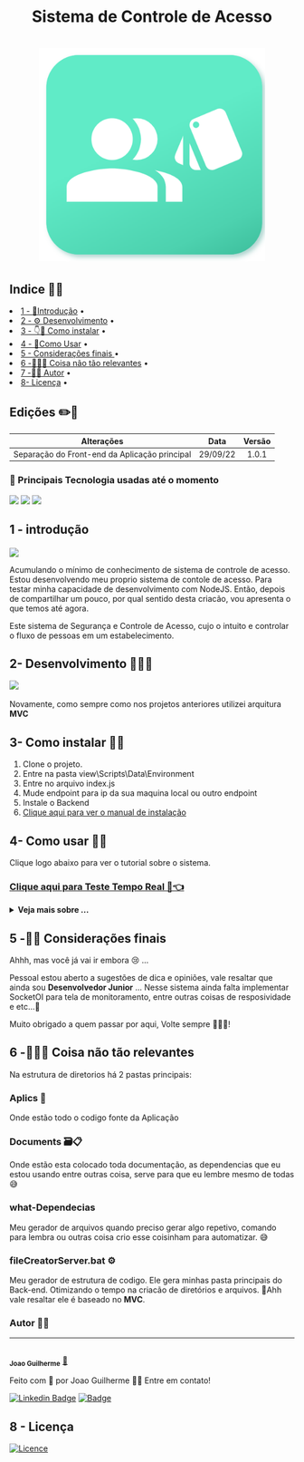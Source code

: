 
<div  align=center >

<h1>Sistema de Controle de Acesso <h1>

   <img width="400px" src="./Documents/Assets/logo.png">

</div>


## Indice 👨‍💻

<p align="center">
 <li> <a href="#introdução">1 - 🚪Introdução</a> •</li>
 <li> <a href="#desenvolvimento">2 - ⚙️ Desenvolvimento</a> • </li>
 <li> <a href="#instalar">3 - 👇🤘 Como instalar</a> • </li>
 <li> <a href="#usar">4 - 🤘Como Usar</a> • </li>
 <li> <a href="#consideraçoesfinais">5 - Considerações finais </a> • </li>
 <li> <a href="#outros">6 -📁😅🤪 Coisa não tão relevantes</a> • </li>
 <li> <a href="#autor">7 -🧑‍💻 Autor</a> • </li>
 <li> <a href="#licensa"> 8- Licença</a> • </li>
</p>


## Edições ✏️📑


Alterações   | Data | Versão
:---------: | :------: | :------:
Separação do Front-end da Aplicação principal | 29/09/22 | 1.0.1 

### 👥 Principais Tecnologia usadas até o momento

<div>
        <img width="70px" src="https://cdn.jsdelivr.net/gh/devicons/devicon/icons/html5/html5-original-wordmark.svg" />
        <img width="70px" src="https://cdn.jsdelivr.net/gh/devicons/devicon/icons/css3/css3-original-wordmark.svg" />
        <img width="65px" src="https://cdn.jsdelivr.net/gh/devicons/devicon/icons/javascript/javascript-original.svg" />
</div>


<h2 id='introdução' color=green ><b>1 - introdução</b></h2>


<img  align=center src="./Documents/Assets/Apresentacao.gif">


Acumulando o mínimo de conhecimento de sistema de controle de acesso. Estou desenvolvendo meu proprio sistema de contole de acesso. Para testar minha capacidade de desenvolvimento com NodeJS. 
Então, depois de compartilhar um pouco, por qual sentido desta criacão, vou apresenta o que temos até agora.

Este sistema de Segurança e Controle de Acesso, cujo o intuito e controlar o fluxo de pessoas em um estabelecimento.




<h2 id='desenvolvimento'><b>2- Desenvolvimento 🥵🧑‍🏭</b></h2>

<img width="300px" src="https://c.tenor.com/YeyWf_YP7PcAAAAM/construct-construction.gif">
<br>

Novamente, como sempre como nos projetos anteriores utilizei arquitura **MVC**


<h2 id='instalar'><b>3- Como instalar 🧑‍🔧</b></h2>

1. Clone o projeto.
2. Entre na pasta view\Scripts\Data\Environment
3. Entre no arquivo index.js
4. Mude endpoint para ip da sua maquina local ou outro endpoint
5. Instale o Backend
6. <a href='https://github.com/JoaoG23/Joao-Acesso'>Clique aqui para ver o manual de instalação<a>



<h2 id='usar'><b>4- Como usar 👩‍💻</b></h2>

Clique logo abaixo para ver o tutorial sobre o sistema.

<h3><a href="https://sistema-controle-acesso.netlify.app">Clique aqui para Teste Tempo Real 🥳👈</a></h3>

<details>
  <summary><b>Veja mais sobre ...</b></summary>


### 2- Entrar no login
<img  align=center src="./Documents/Assets/Login.GIF">

Na primeira tela e a de login. 


#### Registrar 

1- Clique no botão vermelho **registrer-se** aqui..
<img align=center src="./Documents/Assets/registra.png">

2-Os Preencha os campos..FOOOOI Salvado
<img align=center src="./Documents/Assets/salva.png">

3 - Digite senha e login, para o primeiro acesso.
<h3><a href="https://sistema-controle-acesso.netlify.app">Clique aqui para Teste Tempo Real 🥳👈</a><h4>

### Conceito inicial 💡

Como este sistema de Segurança e Controle de Acesso, cujo o intuito 
e controlar o fluxo de pessoas em um estabelecimento. O seu funcionamento
consiste em cadastrar uma pessoa no sistema. Em seguida ir na tela de monitoramento e realizar o Check-in de acesso.


### 3 - Fundamentos gerais da aplicação

Na tela haverá um barra lateral onde estarão todos os menus.

Ao clicar nos menus, você será direcionado para as abas em questão.

Toda aba, terá basicamente o a barra superior e esta haver 3 itens
barra de pequisa, <font color=green><b> Botão verde</b></font> para adicionar, <font color=#FF0000><b> Botão vermelho</b></font> para voltar
a pagina anterior. 


No meio os cartões, e cada cartão haverá um pequeno <font color=#7334fc><b> Botão de x</b></font>,
servidor para exclusão de cartão e dos dados. Veja o GIF abaixo e entenderá:

<img  align=center src="./Documents/Assets/EstruturaGeral.GIF">

Há algumas variações pequenas de layout em outras abas, porém nada fora do comum.


### 4-Como Criar um usuário e fazer Check-in

Vá em usuário.

<img id='cadastrandoUsuario'  align=center src="./Documents/Assets/add.GIF">

1. Clique no icone de verde superior direito.
2. Digite os dados principais
3. **Atenção** a codigo da credencial datas de validade inicial, **Data de vencimento**, <a href='#creditos'>Créditos</a> e **Afastamento**.

Em seguida vá na tela de Check-in.

1. Clique no botão sair na barra lateral no canto inferior.

2. Clique botão ***Area Check-in***.

3. Coloque o código de credencial que você cadastrou ao adicionar o usuário.

4. Selecione a direção de entrada ou saida e clique em Check-in.

<img  align=center src="./Documents/Assets/Checkin.GIF">


<h3>Respostas de Check-in </h3>

* ACESSO LIBERADO ✅ : você tera permissão para passar.

* ACESSO NEGADO ❌ Caso credencial invalida ou vencida : Poderá ser data de validade vencida ou que a data inicial do seu acesso esteja posterior no cadastro do usuário em questão.

* ACESSO BARRADO ✋😡 ou Caso Credencial esteja Inexistente : Que dizer que você não cadastrou nenhum usuario no sistema ou acabaram o seus créditos.

Basicamente o sistema consiste em realizar isso.


<h3>Abas do Menu</h3>

Na barra lateral há alguns items eles são.

 1- Página inicial 🏠

<img  align=center src="./Documents/Assets/Home.GIF">

 Tem um mini Dashboard pequenininho que mostrar algumas
Nestas aba tem 2 Gráficos.


Primeiro  : Mostra no mes quantos acesso foram barrados liberados ou negados do ultimos 30 dias.

Segundo : Quantidade de acesso dos últimos 4 Meses.


 2. Gestores de sistema 👩‍💼: Lista de usuários para acessar o sistema com login e senha.
 
 Observação : Eu tive que mudar o nome para gestores de sistema envés de usuários, pois os usuário aqui, são as pessoas serão que usaram o sistema de controle de acesso para fazer Check-in.

 Obs: Nova atualização 
 Nova Feature versão 1.0.1 
 Quando o gestor é cadastrado será enviado um email para ele informando suas informações do cadastro. 
 

 3. Usuários 🙋‍♂️ : 
São as pessoas que serão cadastradas aqui para realizar o controle delas em um estabelecimento, casa ou eventos.
 O modo de cadastramento vocês poderam ver clicando no <a href='#cadastrandoUsuario'>link aqui</a>. 

 4. Fluxo de acessos 📅:

 <img  align=center src="./Documents/Assets/monitorAcessos.GIF">

 Uma tela que mostrar os onze ultimos acessos. 
 Observação: 'Essa tela ainda terá melhorias implementando Socketio Ok!'

 Ao canto superior tem um botão amarelo escrito ***Monitor em tempo Real*** 
 ele mostra a ultima pessoa em tempo real que passou na tela naquele horario.


 5. Relatórios 🗄️ : 
Tira relatorio dos acessos pode colocar codigo da pessoa, ou mesmo colocar a data final
e inicial dos acesso. Eles podem ser no formato CSV e PDF.


 6. Configurações ⚙️ :
Onde ficaram todas as configurações referente ao sistema. 
Atualmente temos controle de afastamentos. Para selecionar quando usuário for cadastrado. Se ele esta de férias ou em viagem e etc ...


<h2 id='creditos'><b>Créditos 🪙</b></h2>

Ao cadastrar um usuário tem um campo chamado créditos.
Ele serve para limitar o acesso do usuário conforme ele for na área check-in digitando o código da credencial na tela de acessos. Sendo que, quando o este crédito 🪙 estive com **valor 0** o este é  **barrado** .Tendo assim, ele que editar o seu perfil e recarregar mais créditos.

Trazendo para o mundo real. Como se fosse o crédito de celular 🤑📱 .


</details>


<h2 id='consideraçoesfinais'><b>5 -🥺😭 Considerações finais</b></h2>

Ahhh, mas você já vai ir embora 😢 ...

Pessoal estou aberto a sugestões de dica e opiniões, vale resaltar que ainda sou **Desenvolvedor Junior** ... Nesse sistema ainda falta implementar SocketOI para tela de monitoramento, entre outras coisas de resposividade e etc...🤗

Muito obrigado a quem passar por aqui, Volte sempre 🤗🙋‍♂️!


<h2 id='outros'><b>6 -📁😅🤪 Coisa não tão relevantes</b></h2>

Na estrutura de diretorios há 2 pastas principais:

### Aplics 📁
Onde estão todo o codigo fonte da Aplicação 
### Documents 🗃️📋 
Onde estão esta colocado toda documentação, as 
dependencias que eu estou usando entre outras coisa, serve para que eu lembre mesmo de todas 😅 
### what-Dependecias
Meu gerador de arquivos quando preciso gerar algo repetivo, comando para lembra ou outras coisa crio esse coisinham para automatizar. 😅
### fileCreatorServer.bat ⚙️
Meu gerador de estrutura de codigo. Ele gera minhas pasta principais do Back-end. Otimizando o tempo na criacão de diretórios e arquivos. 🤗Ahh vale resaltar ele é baseado no **MVC**.



### Autor ✍🏻

---

 <img style="border-radius:50%;" src="https://avatars.githubusercontent.com/u/80895578?v=4" width="100px;" alt=""/>
 <br />
 <sub><b>Joao Guilherme</b></sub></a> <a href="https://github.com/JoaoG23/">🚀</a>


Feito com 🤭 por Joao Guilherme 👋🏽 Entre em contato!

[![Linkedin Badge](https://img.shields.io/badge/-Joao-blue?style=flat-square&logo=Linkedin&logoColor=white&link=https://www.linkedin.com/in/jaoo/)](https://www.linkedin.com/in/joaog123/) 
[![Badge](https://img.shields.io/badge/-joaoguilherme94@live.com-c80?style=flat-square&logo=Microsoft&logoColor=white&link=mailto:joaoguilherme94@live.com)](mailto:joaoguilherme94@live.com)


<h2 id='licenca'><b>8 - Licença</b></h2>

[![Licence](https://img.shields.io/github/license/Ileriayo/markdown-badges?style=for-the-badge)](./LICENSE)

        

